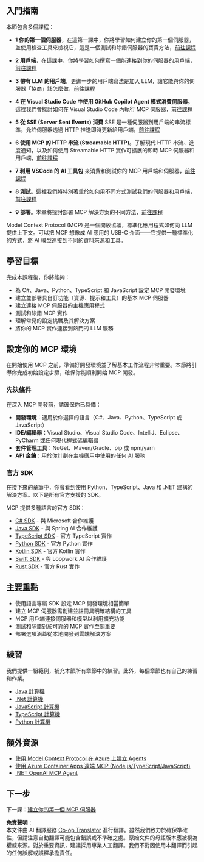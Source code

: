 <!--
CO_OP_TRANSLATOR_METADATA:
{
  "original_hash": "860935ff95d05b006d1d3323e8e3f9e8",
  "translation_date": "2025-07-09T22:28:05+00:00",
  "source_file": "03-GettingStarted/README.md",
  "language_code": "hk"
}
-->
## 入門指南  

本節包含多個課程：

- **1 你的第一個伺服器**，在這第一課中，你將學習如何建立你的第一個伺服器，並使用檢查工具來檢視它，這是一個測試和除錯伺服器的寶貴方法，[前往課程](01-first-server/README.md)

- **2 用戶端**，在這課中，你將學習如何撰寫一個能連接到你的伺服器的用戶端，[前往課程](02-client/README.md)

- **3 帶有 LLM 的用戶端**，更進一步的用戶端寫法是加入 LLM，讓它能與你的伺服器「協商」該怎麼做，[前往課程](03-llm-client/README.md)

- **4 在 Visual Studio Code 中使用 GitHub Copilot Agent 模式消費伺服器**。這裡我們會探討如何在 Visual Studio Code 內執行 MCP 伺服器，[前往課程](04-vscode/README.md)

- **5 從 SSE (Server Sent Events) 消費** SSE 是一種伺服器到用戶端的串流標準，允許伺服器透過 HTTP 推送即時更新給用戶端，[前往課程](05-sse-server/README.md)

- **6 使用 MCP 的 HTTP 串流 (Streamable HTTP)**。了解現代 HTTP 串流、進度通知，以及如何使用 Streamable HTTP 實作可擴展的即時 MCP 伺服器和用戶端，[前往課程](06-http-streaming/README.md)

- **7 利用 VSCode 的 AI 工具包** 來消費和測試你的 MCP 用戶端和伺服器，[前往課程](07-aitk/README.md)

- **8 測試**。這裡我們將特別著重於如何用不同方式測試我們的伺服器和用戶端，[前往課程](08-testing/README.md)

- **9 部署**。本章將探討部署 MCP 解決方案的不同方法，[前往課程](09-deployment/README.md)


Model Context Protocol (MCP) 是一個開放協議，標準化應用程式如何向 LLM 提供上下文。可以把 MCP 想像成 AI 應用的 USB-C 介面——它提供一種標準化的方式，將 AI 模型連接到不同的資料來源和工具。

## 學習目標

完成本課程後，你將能夠：

- 為 C#、Java、Python、TypeScript 和 JavaScript 設定 MCP 開發環境
- 建立並部署具自訂功能（資源、提示和工具）的基本 MCP 伺服器
- 建立連接 MCP 伺服器的主機應用程式
- 測試和除錯 MCP 實作
- 理解常見的設定挑戰及其解決方案
- 將你的 MCP 實作連接到熱門的 LLM 服務

## 設定你的 MCP 環境

在開始使用 MCP 之前，準備好開發環境並了解基本工作流程非常重要。本節將引導你完成初始設定步驟，確保你能順利開始 MCP 開發。

### 先決條件

在深入 MCP 開發前，請確保你已具備：

- **開發環境**：適用於你選擇的語言（C#、Java、Python、TypeScript 或 JavaScript）
- **IDE/編輯器**：Visual Studio、Visual Studio Code、IntelliJ、Eclipse、PyCharm 或任何現代程式碼編輯器
- **套件管理工具**：NuGet、Maven/Gradle、pip 或 npm/yarn
- **API 金鑰**：用於你計劃在主機應用中使用的任何 AI 服務

### 官方 SDK

在接下來的章節中，你會看到使用 Python、TypeScript、Java 和 .NET 建構的解決方案。以下是所有官方支援的 SDK。

MCP 提供多種語言的官方 SDK：
- [C# SDK](https://github.com/modelcontextprotocol/csharp-sdk) - 與 Microsoft 合作維護
- [Java SDK](https://github.com/modelcontextprotocol/java-sdk) - 與 Spring AI 合作維護
- [TypeScript SDK](https://github.com/modelcontextprotocol/typescript-sdk) - 官方 TypeScript 實作
- [Python SDK](https://github.com/modelcontextprotocol/python-sdk) - 官方 Python 實作
- [Kotlin SDK](https://github.com/modelcontextprotocol/kotlin-sdk) - 官方 Kotlin 實作
- [Swift SDK](https://github.com/modelcontextprotocol/swift-sdk) - 與 Loopwork AI 合作維護
- [Rust SDK](https://github.com/modelcontextprotocol/rust-sdk) - 官方 Rust 實作

## 主要重點

- 使用語言專屬 SDK 設定 MCP 開發環境相當簡單
- 建立 MCP 伺服器需創建並註冊具明確結構的工具
- MCP 用戶端連接伺服器和模型以利用擴充功能
- 測試和除錯對於可靠的 MCP 實作至關重要
- 部署選項涵蓋從本地開發到雲端解決方案

## 練習

我們提供一組範例，補充本節所有章節中的練習。此外，每個章節也有自己的練習和作業。

- [Java 計算機](./samples/java/calculator/README.md)
- [.Net 計算機](../../../03-GettingStarted/samples/csharp)
- [JavaScript 計算機](./samples/javascript/README.md)
- [TypeScript 計算機](./samples/typescript/README.md)
- [Python 計算機](../../../03-GettingStarted/samples/python)

## 額外資源

- [使用 Model Context Protocol 在 Azure 上建立 Agents](https://learn.microsoft.com/azure/developer/ai/intro-agents-mcp)
- [使用 Azure Container Apps 遠端 MCP (Node.js/TypeScript/JavaScript)](https://learn.microsoft.com/samples/azure-samples/mcp-container-ts/mcp-container-ts/)
- [.NET OpenAI MCP Agent](https://learn.microsoft.com/samples/azure-samples/openai-mcp-agent-dotnet/openai-mcp-agent-dotnet/)

## 下一步

下一課：[建立你的第一個 MCP 伺服器](01-first-server/README.md)

**免責聲明**：  
本文件由 AI 翻譯服務 [Co-op Translator](https://github.com/Azure/co-op-translator) 進行翻譯。雖然我們致力於確保準確性，但請注意自動翻譯可能包含錯誤或不準確之處。原始文件的母語版本應被視為權威來源。對於重要資訊，建議採用專業人工翻譯。我們不對因使用本翻譯而引起的任何誤解或誤釋承擔責任。